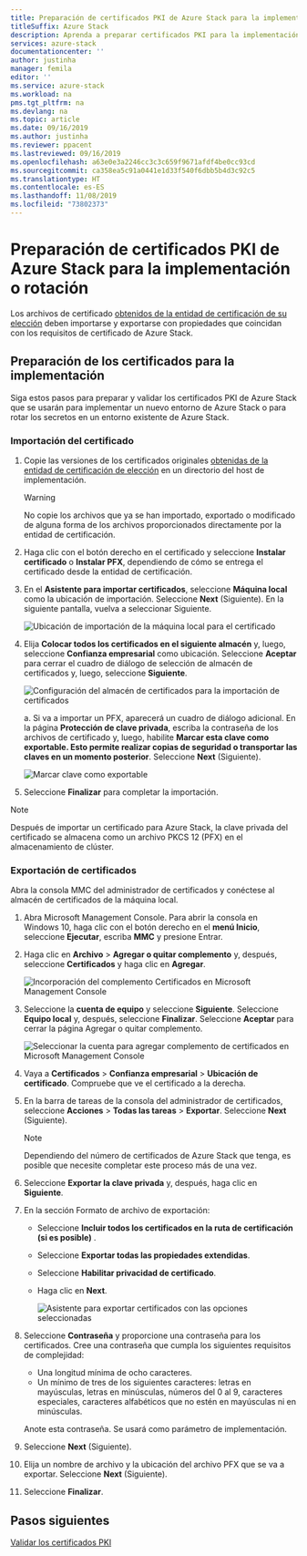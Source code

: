 ```yaml
---
title: Preparación de certificados PKI de Azure Stack para la implementación o rotación | Microsoft Docs
titleSuffix: Azure Stack
description: Aprenda a preparar certificados PKI para la implementación de sistemas integrados de Azure Stack o para rotar secretos en un entorno de Azure Stack existente.
services: azure-stack
documentationcenter: ''
author: justinha
manager: femila
editor: ''
ms.service: azure-stack
ms.workload: na
pms.tgt_pltfrm: na
ms.devlang: na
ms.topic: article
ms.date: 09/16/2019
ms.author: justinha
ms.reviewer: ppacent
ms.lastreviewed: 09/16/2019
ms.openlocfilehash: a63e0e3a2246cc3c3c659f9671afdf4be0cc93cd
ms.sourcegitcommit: ca358ea5c91a0441e1d33f540f6dbb5b4d3c92c5
ms.translationtype: HT
ms.contentlocale: es-ES
ms.lasthandoff: 11/08/2019
ms.locfileid: "73802373"
---
```

# <a name="prepare-azure-stack-pki-certificates-for-deployment-or-rotation"></a>Preparación de certificados PKI de Azure Stack para la implementación o rotación

Los archivos de certificado [obtenidos de la entidad de certificación de su elección](azure-stack-get-pki-certs.md) deben importarse y exportarse con propiedades que coincidan con los requisitos de certificado de Azure Stack.

## <a name="prepare-certificates-for-deployment"></a>Preparación de los certificados para la implementación

Siga estos pasos para preparar y validar los certificados PKI de Azure Stack que se usarán para implementar un nuevo entorno de Azure Stack o para rotar los secretos en un entorno existente de Azure Stack.

### <a name="import-the-certificate"></a>Importación del certificado

1. Copie las versiones de los certificados originales [obtenidas de la entidad de certificación de elección](azure-stack-get-pki-certs.md) en un directorio del host de implementación. 
   > [!WARNING]
   > No copie los archivos que ya se han importado, exportado o modificado de alguna forma de los archivos proporcionados directamente por la entidad de certificación.

1. Haga clic con el botón derecho en el certificado y seleccione **Instalar certificado** o **Instalar PFX**, dependiendo de cómo se entrega el certificado desde la entidad de certificación.

1. En el **Asistente para importar certificados**, seleccione **Máquina local** como la ubicación de importación. Seleccione **Next** (Siguiente). En la siguiente pantalla, vuelva a seleccionar Siguiente.

    ![Ubicación de importación de la máquina local para el certificado](./media/prepare-pki-certs/1.png)

1. Elija **Colocar todos los certificados en el siguiente almacén** y, luego, seleccione **Confianza empresarial** como ubicación. Seleccione **Aceptar** para cerrar el cuadro de diálogo de selección de almacén de certificados y, luego, seleccione **Siguiente**.

   ![Configuración del almacén de certificados para la importación de certificados](./media/prepare-pki-certs/3.png)

   a. Si va a importar un PFX, aparecerá un cuadro de diálogo adicional. En la página **Protección de clave privada**, escriba la contraseña de los archivos de certificado y, luego, habilite **Marcar esta clave como exportable. Esto permite realizar copias de seguridad o transportar las claves en un momento posterior**. Seleccione **Next** (Siguiente).

   ![Marcar clave como exportable](./media/prepare-pki-certs/2.png)

1. Seleccione **Finalizar** para completar la importación.

> [!NOTE]
> Después de importar un certificado para Azure Stack, la clave privada del certificado se almacena como un archivo PKCS 12 (PFX) en el almacenamiento de clúster.

### <a name="export-the-certificate"></a>Exportación de certificados

Abra la consola MMC del administrador de certificados y conéctese al almacén de certificados de la máquina local.

1. Abra Microsoft Management Console. Para abrir la consola en Windows 10, haga clic con el botón derecho en el **menú Inicio**, seleccione **Ejecutar**, escriba **MMC** y presione Entrar.

2. Haga clic en **Archivo** > **Agregar o quitar complemento** y, después, seleccione **Certificados** y haga clic en **Agregar**.

    ![Incorporación del complemento Certificados en Microsoft Management Console](./media/prepare-pki-certs/mmc-2.png)

3. Seleccione la **cuenta de equipo** y seleccione **Siguiente**. Seleccione **Equipo local** y, después, seleccione **Finalizar**. Seleccione **Aceptar** para cerrar la página Agregar o quitar complemento.

    ![Seleccionar la cuenta para agregar complemento de certificados en Microsoft Management Console](./media/prepare-pki-certs/mmc-3.png)

4. Vaya a **Certificados** > **Confianza empresarial** > **Ubicación de certificado**. Compruebe que ve el certificado a la derecha.

5. En la barra de tareas de la consola del administrador de certificados, seleccione **Acciones** > **Todas las tareas** > **Exportar**. Seleccione **Next** (Siguiente).

   > [!NOTE]
   > Dependiendo del número de certificados de Azure Stack que tenga, es posible que necesite completar este proceso más de una vez.

6. Seleccione **Exportar la clave privada** y, después, haga clic en **Siguiente**.

7. En la sección Formato de archivo de exportación:
    
   - Seleccione **Incluir todos los certificados en la ruta de certificación (si es posible)** .  
   - Seleccione **Exportar todas las propiedades extendidas**.  
   - Seleccione **Habilitar privacidad de certificado**.  
   - Haga clic en **Next**.  
    
     ![Asistente para exportar certificados con las opciones seleccionadas](./media/prepare-pki-certs/azure-stack-save-cert.png)

8. Seleccione **Contraseña** y proporcione una contraseña para los certificados. Cree una contraseña que cumpla los siguientes requisitos de complejidad:

    * Una longitud mínima de ocho caracteres.
    * Un mínimo de tres de los siguientes caracteres: letras en mayúsculas, letras en minúsculas, números del 0 al 9, caracteres especiales, caracteres alfabéticos que no estén en mayúsculas ni en minúsculas.

    Anote esta contraseña. Se usará como parámetro de implementación.

9. Seleccione **Next** (Siguiente).

10. Elija un nombre de archivo y la ubicación del archivo PFX que se va a exportar. Seleccione **Next** (Siguiente).

11. Seleccione **Finalizar**.

## <a name="next-steps"></a>Pasos siguientes

[Validar los certificados PKI](azure-stack-validate-pki-certs.md)